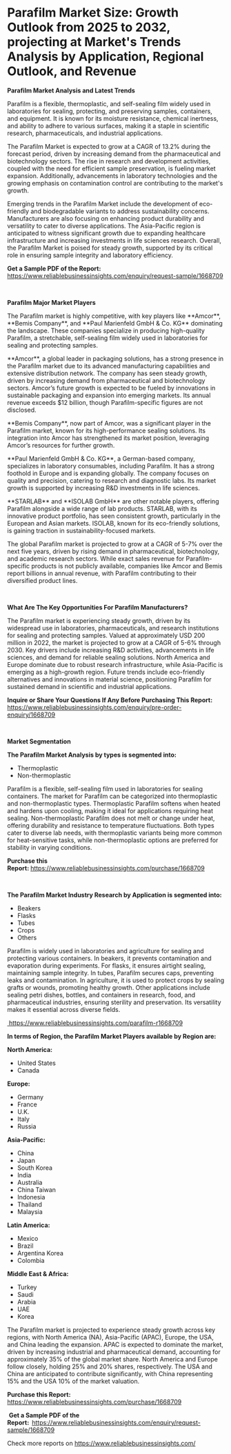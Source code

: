 <p><h1>Parafilm Market Size: Growth Outlook from 2025 to 2032, projecting at Market's Trends Analysis by Application, Regional Outlook, and Revenue</h1></p><p><strong>Parafilm Market Analysis and Latest Trends</strong></p>
<p><p>Parafilm is a flexible, thermoplastic, and self-sealing film widely used in laboratories for sealing, protecting, and preserving samples, containers, and equipment. It is known for its moisture resistance, chemical inertness, and ability to adhere to various surfaces, making it a staple in scientific research, pharmaceuticals, and industrial applications.</p><p>The Parafilm Market is expected to grow at a CAGR of 13.2% during the forecast period, driven by increasing demand from the pharmaceutical and biotechnology sectors. The rise in research and development activities, coupled with the need for efficient sample preservation, is fueling market expansion. Additionally, advancements in laboratory technologies and the growing emphasis on contamination control are contributing to the market's growth.</p><p>Emerging trends in the Parafilm Market include the development of eco-friendly and biodegradable variants to address sustainability concerns. Manufacturers are also focusing on enhancing product durability and versatility to cater to diverse applications. The Asia-Pacific region is anticipated to witness significant growth due to expanding healthcare infrastructure and increasing investments in life sciences research. Overall, the Parafilm Market is poised for steady growth, supported by its critical role in ensuring sample integrity and laboratory efficiency.</p></p>
<p><strong>Get a Sample PDF of the Report:&nbsp;</strong> <a href="https://www.reliablebusinessinsights.com/enquiry/request-sample/1668709?utm_campaign=1121&utm_medium=2&utm_source=Github&utm_content=ia&utm_term=26012025&utm_id=parafilm">https://www.reliablebusinessinsights.com/enquiry/request-sample/1668709</a></p>
<p>&nbsp;</p>
<p><strong>Parafilm Major Market Players</strong></p>
<p><p>The Parafilm market is highly competitive, with key players like **Amcor**, **Bemis Company**, and **Paul Marienfeld GmbH & Co. KG** dominating the landscape. These companies specialize in producing high-quality Parafilm, a stretchable, self-sealing film widely used in laboratories for sealing and protecting samples.</p><p>**Amcor**, a global leader in packaging solutions, has a strong presence in the Parafilm market due to its advanced manufacturing capabilities and extensive distribution network. The company has seen steady growth, driven by increasing demand from pharmaceutical and biotechnology sectors. Amcor’s future growth is expected to be fueled by innovations in sustainable packaging and expansion into emerging markets. Its annual revenue exceeds $12 billion, though Parafilm-specific figures are not disclosed.</p><p>**Bemis Company**, now part of Amcor, was a significant player in the Parafilm market, known for its high-performance sealing solutions. Its integration into Amcor has strengthened its market position, leveraging Amcor’s resources for further growth.</p><p>**Paul Marienfeld GmbH & Co. KG**, a German-based company, specializes in laboratory consumables, including Parafilm. It has a strong foothold in Europe and is expanding globally. The company focuses on quality and precision, catering to research and diagnostic labs. Its market growth is supported by increasing R&D investments in life sciences.</p><p>**STARLAB** and **ISOLAB GmbH** are other notable players, offering Parafilm alongside a wide range of lab products. STARLAB, with its innovative product portfolio, has seen consistent growth, particularly in the European and Asian markets. ISOLAB, known for its eco-friendly solutions, is gaining traction in sustainability-focused markets.</p><p>The global Parafilm market is projected to grow at a CAGR of 5-7% over the next five years, driven by rising demand in pharmaceutical, biotechnology, and academic research sectors. While exact sales revenue for Parafilm-specific products is not publicly available, companies like Amcor and Bemis report billions in annual revenue, with Parafilm contributing to their diversified product lines.</p></p>
<p>&nbsp;</p>
<p><strong>What Are The Key Opportunities For Parafilm Manufacturers?</strong></p>
<p><p>The Parafilm market is experiencing steady growth, driven by its widespread use in laboratories, pharmaceuticals, and research institutions for sealing and protecting samples. Valued at approximately USD 200 million in 2022, the market is projected to grow at a CAGR of 5-6% through 2030. Key drivers include increasing R&D activities, advancements in life sciences, and demand for reliable sealing solutions. North America and Europe dominate due to robust research infrastructure, while Asia-Pacific is emerging as a high-growth region. Future trends include eco-friendly alternatives and innovations in material science, positioning Parafilm for sustained demand in scientific and industrial applications.</p></p>
<p><strong>Inquire or Share Your Questions If Any Before Purchasing This Report:</strong> <a href="https://www.reliablebusinessinsights.com/enquiry/pre-order-enquiry/1668709?utm_campaign=1121&utm_medium=2&utm_source=Github&utm_content=ia&utm_term=26012025&utm_id=parafilm">https://www.reliablebusinessinsights.com/enquiry/pre-order-enquiry/1668709</a></p>
<p>&nbsp;</p>
<p><strong>Market Segmentation</strong></p>
<p><strong>The Parafilm Market Analysis by types is segmented into:</strong></p>
<p><ul><li>Thermoplastic</li><li>Non-thermoplastic</li></ul></p>
<p><p>Parafilm is a flexible, self-sealing film used in laboratories for sealing containers. The market for Parafilm can be categorized into thermoplastic and non-thermoplastic types. Thermoplastic Parafilm softens when heated and hardens upon cooling, making it ideal for applications requiring heat sealing. Non-thermoplastic Parafilm does not melt or change under heat, offering durability and resistance to temperature fluctuations. Both types cater to diverse lab needs, with thermoplastic variants being more common for heat-sensitive tasks, while non-thermoplastic options are preferred for stability in varying conditions.</p></p>
<p><strong>Purchase this Report:&nbsp;</strong><a href="https://www.reliablebusinessinsights.com/purchase/1668709?utm_campaign=1121&utm_medium=2&utm_source=Github&utm_content=ia&utm_term=26012025&utm_id=parafilm">https://www.reliablebusinessinsights.com/purchase/1668709</a></p>
<p>&nbsp;</p>
<p><strong>The Parafilm Market Industry Research by Application is segmented into:</strong></p>
<p><ul><li>Beakers</li><li>Flasks</li><li>Tubes</li><li>Crops</li><li>Others</li></ul></p>
<p><p>Parafilm is widely used in laboratories and agriculture for sealing and protecting various containers. In beakers, it prevents contamination and evaporation during experiments. For flasks, it ensures airtight sealing, maintaining sample integrity. In tubes, Parafilm secures caps, preventing leaks and contamination. In agriculture, it is used to protect crops by sealing grafts or wounds, promoting healthy growth. Other applications include sealing petri dishes, bottles, and containers in research, food, and pharmaceutical industries, ensuring sterility and preservation. Its versatility makes it essential across diverse fields.</p></p>
<p><a href="https://www.reliablebusinessinsights.com/parafilm-r1668709?utm_campaign=1121&utm_medium=2&utm_source=Github&utm_content=ia&utm_term=26012025&utm_id=parafilm">&nbsp;https://www.reliablebusinessinsights.com/parafilm-r1668709</a></p>
<p><strong>In terms of Region, the Parafilm Market Players available by Region are:</strong></p>
<p>
    <p> <strong> North America: </strong>
        <ul>
            <li>United States</li>
            <li>Canada</li>
        </ul>
        </p> 
    <p> <strong> Europe: </strong>
        <ul>
            <li>Germany</li>
            <li>France</li>
            <li>U.K.</li>
            <li>Italy</li>
            <li>Russia</li>
        </ul>
        </p> 
    <p> <strong> Asia-Pacific: </strong>
        <ul>
            <li>China</li>
            <li>Japan</li>
            <li>South Korea</li>
            <li>India</li>
            <li>Australia</li>
            <li>China Taiwan</li>
            <li>Indonesia</li>
            <li>Thailand</li>
            <li>Malaysia</li>
        </ul>
        </p> 
    <p> <strong> Latin America: </strong>
        <ul>
            <li>Mexico</li>
            <li>Brazil</li>
            <li>Argentina Korea</li>
            <li>Colombia</li>
        </ul>
        </p> 
    <p> <strong> Middle East & Africa: </strong>
        <ul>
            <li>Turkey</li>
            <li>Saudi</li>
            <li>Arabia</li>
            <li>UAE</li>
            <li>Korea</li>
        </ul>
    </p>
    </p>
<p><p>The Parafilm market is projected to experience steady growth across key regions, with North America (NA), Asia-Pacific (APAC), Europe, the USA, and China leading the expansion. APAC is expected to dominate the market, driven by increasing industrial and pharmaceutical demand, accounting for approximately 35% of the global market share. North America and Europe follow closely, holding 25% and 20% shares, respectively. The USA and China are anticipated to contribute significantly, with China representing 15% and the USA 10% of the market valuation.</p></p>
<p><strong>Purchase this Report: </strong><a href="https://www.reliablebusinessinsights.com/purchase/1668709?utm_campaign=1121&utm_medium=2&utm_source=Github&utm_content=ia&utm_term=26012025&utm_id=parafilm">https://www.reliablebusinessinsights.com/purchase/1668709</a></p>
<p>&nbsp;<strong>Get a Sample PDF of the Report:&nbsp;&nbsp;</strong><a href="https://www.reliablebusinessinsights.com/enquiry/request-sample/1668709?utm_campaign=1121&utm_medium=2&utm_source=Github&utm_content=ia&utm_term=26012025&utm_id=parafilm">https://www.reliablebusinessinsights.com/enquiry/request-sample/1668709</a></p>
<p><strong></strong></p>
<p>Check more reports on <a href="https://www.reliablebusinessinsights.com/?utm_campaign=1121&utm_medium=2&utm_source=Github&utm_content=ia&utm_term=26012025&utm_id=parafilm">https://www.reliablebusinessinsights.com/</a></p>